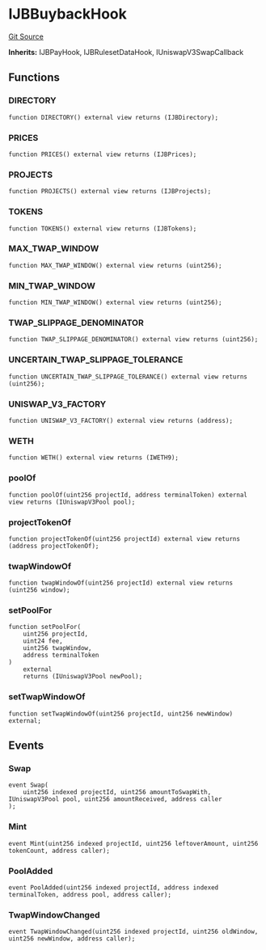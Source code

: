 # IJBBuybackHook
[Git Source](https://github.com/Bananapus/nana-buyback-hook-v5/blob/0ff73aee4ae7a3a75f75129bcf8bbef59b4c3bb1/src/interfaces/IJBBuybackHook.sol)

**Inherits:**
IJBPayHook, IJBRulesetDataHook, IUniswapV3SwapCallback


## Functions
### DIRECTORY


```solidity
function DIRECTORY() external view returns (IJBDirectory);
```

### PRICES


```solidity
function PRICES() external view returns (IJBPrices);
```

### PROJECTS


```solidity
function PROJECTS() external view returns (IJBProjects);
```

### TOKENS


```solidity
function TOKENS() external view returns (IJBTokens);
```

### MAX_TWAP_WINDOW


```solidity
function MAX_TWAP_WINDOW() external view returns (uint256);
```

### MIN_TWAP_WINDOW


```solidity
function MIN_TWAP_WINDOW() external view returns (uint256);
```

### TWAP_SLIPPAGE_DENOMINATOR


```solidity
function TWAP_SLIPPAGE_DENOMINATOR() external view returns (uint256);
```

### UNCERTAIN_TWAP_SLIPPAGE_TOLERANCE


```solidity
function UNCERTAIN_TWAP_SLIPPAGE_TOLERANCE() external view returns (uint256);
```

### UNISWAP_V3_FACTORY


```solidity
function UNISWAP_V3_FACTORY() external view returns (address);
```

### WETH


```solidity
function WETH() external view returns (IWETH9);
```

### poolOf


```solidity
function poolOf(uint256 projectId, address terminalToken) external view returns (IUniswapV3Pool pool);
```

### projectTokenOf


```solidity
function projectTokenOf(uint256 projectId) external view returns (address projectTokenOf);
```

### twapWindowOf


```solidity
function twapWindowOf(uint256 projectId) external view returns (uint256 window);
```

### setPoolFor


```solidity
function setPoolFor(
    uint256 projectId,
    uint24 fee,
    uint256 twapWindow,
    address terminalToken
)
    external
    returns (IUniswapV3Pool newPool);
```

### setTwapWindowOf


```solidity
function setTwapWindowOf(uint256 projectId, uint256 newWindow) external;
```

## Events
### Swap

```solidity
event Swap(
    uint256 indexed projectId, uint256 amountToSwapWith, IUniswapV3Pool pool, uint256 amountReceived, address caller
);
```

### Mint

```solidity
event Mint(uint256 indexed projectId, uint256 leftoverAmount, uint256 tokenCount, address caller);
```

### PoolAdded

```solidity
event PoolAdded(uint256 indexed projectId, address indexed terminalToken, address pool, address caller);
```

### TwapWindowChanged

```solidity
event TwapWindowChanged(uint256 indexed projectId, uint256 oldWindow, uint256 newWindow, address caller);
```

